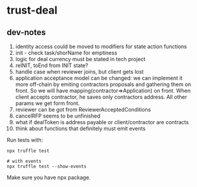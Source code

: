 # trust-deal

## dev-notes
1. identity access could be moved to modifiers for state action functions
2. init - check task/shorName for emptiness
3. logic for deal currency must be stated in tech project
4. reINIT, toEnd from INIT state?
5. handle case when reviewer joins, but client gets lost
6. application acceptance model can be changed: we can implement it more off-chain by emiting contractors proposals and gathering them on front. So we will have mapping(contractor=>Application) on front. When client accepts contractor, he saves only contractors address. All other params we get form front.
7. reviewer can be got from ReviewerAcceptedConditions
8. cancelRFP seems to be unfinished
9. what if dealToken is address payable or client/contractor are contracts
10. think about functions that definitely must emit events

Run tests with:
```
npx truffle test

# with events
npx truffle test --show-events
```

Make sure you have npx package.